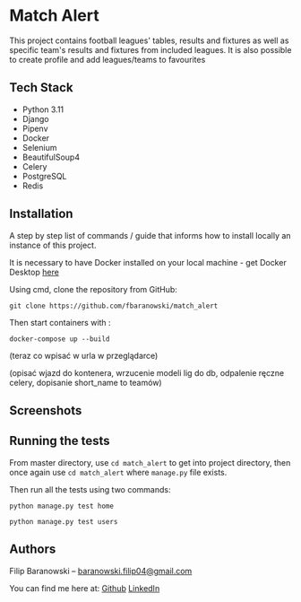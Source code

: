 # Match Alert
This project contains football leagues' tables, results and fixtures
as well as specific team's results and fixtures from included leagues.
It is also possible to create profile and add leagues/teams to favourites


## Tech Stack
- Python 3.11
- Django
- Pipenv
- Docker
- Selenium
- BeautifulSoup4
- Celery
- PostgreSQL
- Redis

## Installation
A step by step list of commands / guide that informs how to install
locally an instance of this project.

It is necessary to have Docker installed
on your local machine - get Docker Desktop [here](https://www.docker.com/products/docker-desktop/)

Using cmd, clone the repository from GitHub:

`git clone https://github.com/fbaranowski/match_alert`

Then start containers with :

`docker-compose up --build`

(teraz co wpisać w urla w przeglądarce)

(opisać wjazd do kontenera, wrzucenie modeli lig do db,
odpalenie ręczne celery, dopisanie short_name to teamów)
## Screenshots








## Running the tests
From master directory, use `cd match_alert` to get into project
directory, then once again use `cd match_alert` where `manage.py`
file exists.

Then run all the tests using two commands:

`python manage.py test home`

`python manage.py test users`

## Authors
Filip Baranowski – baranowski.filip04@gmail.com

You can find me here at: [Github](https://github.com/fbaranowski)
                         [LinkedIn](https://www.linkedin.com/in/filip-baranowski-7b46a3198/)
